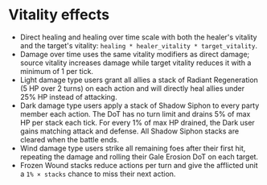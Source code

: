 # Vitality effects

- Direct healing and healing over time scale with both the healer's vitality and the target's vitality: `healing * healer_vitality * target_vitality`.
- Damage over time uses the same vitality modifiers as direct damage; source vitality increases damage while target vitality reduces it with a minimum of 1 per tick.
- Light damage type users grant all allies a stack of Radiant Regeneration
  (5 HP over 2 turns) on each action and will directly heal allies under 25%
  HP instead of attacking.
- Dark damage type users apply a stack of Shadow Siphon to every party member
  each action. The DoT has no turn limit and drains 5% of max HP per stack each
  tick. For every 1% of max HP drained, the Dark user gains matching attack and
  defense. All Shadow Siphon stacks are cleared when the battle ends.
- Wind damage type users strike all remaining foes after their first hit,
  repeating the damage and rolling their Gale Erosion DoT on each target.
- Frozen Wound stacks reduce actions per turn and give the afflicted unit a
  `1% × stacks` chance to miss their next action.

